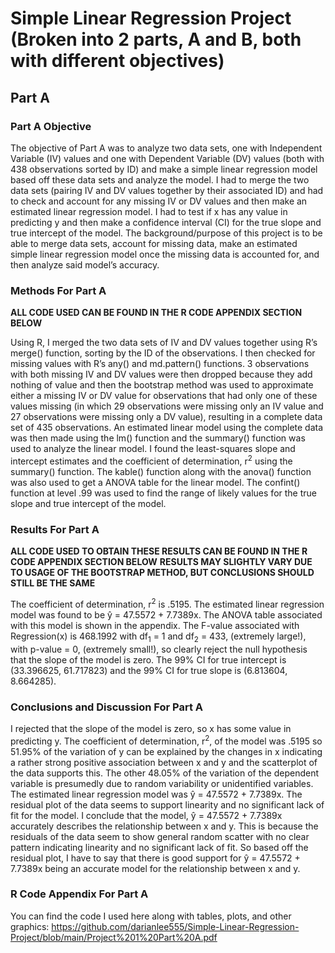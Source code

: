 # Simple Linear Regression Project (Broken into 2 parts, A and B, both with different objectives)

## Part A

### Part A Objective

The objective of Part A was to analyze two data sets, one with Independent Variable (IV) values and one with Dependent Variable (DV) values (both with 438 observations sorted by ID) and make a simple linear regression model based off these data sets and analyze the model. I had to merge the two data sets (pairing IV and DV values together by their associated ID) and had to check and account for any missing IV or DV values and then make an estimated linear regression model. I had to test if x has any value in predicting y and then make a confidence interval (CI) for the true slope and true intercept of the model. The background/purpose of this project is to be able to merge data sets, account for missing data, make an estimated simple linear regression model once the missing data is accounted for, and then analyze said model’s accuracy.

### Methods For Part A
**ALL CODE USED CAN BE FOUND IN THE R CODE APPENDIX SECTION BELOW**

Using R, I merged the two data sets of IV and DV values together using R’s merge() function, sorting by the ID of the observations. I then checked for missing values with R’s any() and md.pattern() functions. 3 observations with both missing IV and DV values were then dropped because they add nothing of value and then the bootstrap method was used to approximate either a missing IV or DV value for observations that had only one of these values missing (in which 29 observations were missing only an IV value and 27 observations were missing only a DV value), resulting in a complete data set of 435 observations. An estimated linear model using the complete data was then made using the lm() function and the summary() function was used to analyze the linear model. I found the least-squares slope and intercept estimates and the coefficient of determination, r<sup>2</sup> using the summary() function. The kable() function along with the anova() function was also used to get a ANOVA table for the linear model. The confint() function at level .99 was used to find the range of likely values for the true slope and true intercept of the model.

### Results For Part A
**ALL CODE USED TO OBTAIN THESE RESULTS CAN BE FOUND IN THE R CODE APPENDIX SECTION BELOW**
**RESULTS MAY SLIGHTLY VARY DUE TO USAGE OF THE BOOTSTRAP METHOD, BUT CONCLUSIONS SHOULD STILL BE THE SAME**

The coefficient of determination, r<sup>2</sup> is .5195. The estimated linear regression model was found to be ŷ = 47.5572 + 7.7389x. The ANOVA table associated with this model is shown in the appendix. The F-value associated with Regression(x) is 468.1992 with df<sub>1</sub> = 1 and df<sub>2</sub> = 433, (extremely large!), with p-value = 0, (extremely small!), so clearly reject the null hypothesis that the slope of the model is zero. The 99% CI for true intercept is (33.396625, 61.717823) and the 99% CI for true slope is (6.813604, 8.664285).

### Conclusions and Discussion For Part A
I rejected that the slope of the model is zero, so x has some value in predicting y. The coefficient of determination, r<sup>2</sup>, of the model was .5195 so 51.95% of the variation of y can be explained by the changes in x indicating a rather strong positive association between x and y and the scatterplot of the data supports this. The other 48.05% of the variation of the dependent variable is presumedly due to random variability or unidentified variables. The estimated linear regression model was ŷ = 47.5572 + 7.7389x. The residual plot of the data seems to support linearity and no significant lack of fit for the model. I conclude that the model, ŷ = 47.5572 + 7.7389x accurately describes the relationship between x and y. This is because the residuals of the data seem to show general random scatter with no clear pattern indicating linearity and no significant lack of fit. So based off the residual plot, I have to say that there is good support for ŷ = 47.5572 + 7.7389x being an accurate model for the relationship between x and y.

### R Code Appendix For Part A
You can find the code I used here along with tables, plots, and other graphics: https://github.com/darianlee555/Simple-Linear-Regression-Project/blob/main/Project%201%20Part%20A.pdf
